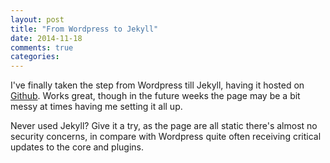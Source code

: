 ```yaml
---
layout: post
title: "From Wordpress to Jekyll"
date: 2014-11-18
comments: true
categories:
---
```


I've finally taken the step from Wordpress till Jekyll, having it hosted on [Github](https://github.com/Tomasuh/Tomasuh.github.io). Works great, though in the future weeks the page may be a bit messy at times having me setting it all up.

Never used Jekyll? Give it a try, as the page are all static there's almost no security concerns, in compare with Wordpress quite often receiving critical updates to the core and plugins.
